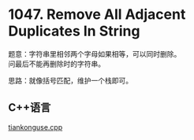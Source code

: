 # 1047. Remove All Adjacent Duplicates In String  


题意：字符串里相邻两个字母如果相等，可以同时删除。  
问最后不能再删除时的字符串。  


思路：就像括号匹配，维护一个栈即可。  


## C++语言  


[tiankonguse.cpp](./tiankonguse.cpp)


